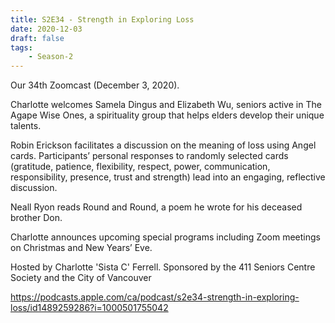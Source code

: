 ```yaml
---
title: S2E34 - Strength in Exploring Loss
date: 2020-12-03
draft: false
tags:
    - Season-2
---
```


Our 34th Zoomcast (December 3, 2020).

Charlotte welcomes Samela Dingus and Elizabeth Wu, seniors active in The Agape Wise Ones, a spirituality group that helps elders develop their unique talents.

Robin Erickson facilitates a discussion on the meaning of loss using Angel cards. Participants’ personal responses to randomly selected cards (gratitude, patience, flexibility, respect, power, communication, responsibility, presence, trust and strength) lead into an engaging, reflective discussion.

Neall Ryon reads Round and Round, a poem he wrote for his deceased brother Don.

Charlotte announces upcoming special programs including Zoom meetings on Christmas and New Years’ Eve.

Hosted by Charlotte 'Sista C' Ferrell. Sponsored by the 411 Seniors Centre Society and the City of Vancouver

https://podcasts.apple.com/ca/podcast/s2e34-strength-in-exploring-loss/id1489259286?i=1000501755042